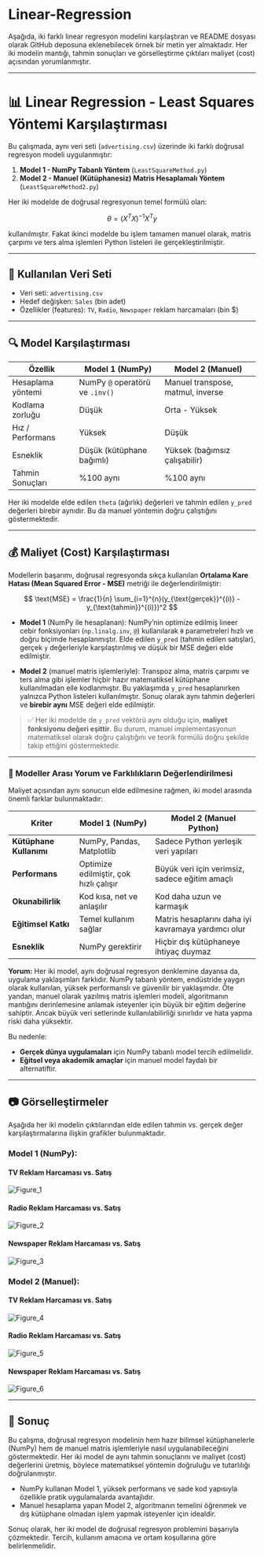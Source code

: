 # Linear-Regression
Aşağıda, iki farklı linear regresyon modelini karşılaştıran ve README dosyası olarak GitHub deposuna eklenebilecek örnek bir metin yer almaktadır. Her iki modelin mantığı, tahmin sonuçları ve görselleştirme çıktıları maliyet (cost) açısından yorumlanmıştır.

---

# 📊 Linear Regression - Least Squares Yöntemi Karşılaştırması

Bu çalışmada, aynı veri seti (`advertising.csv`) üzerinde iki farklı doğrusal regresyon modeli uygulanmıştır:

1. **Model 1 - NumPy Tabanlı Yöntem** (`LeastSquareMethod.py`)
2. **Model 2 - Manuel (Kütüphanesiz) Matris Hesaplamalı Yöntem** (`LeastSquareMethod2.py`)

Her iki modelde de doğrusal regresyonun temel formülü olan:

$$
\theta = (X^TX)^{-1}X^Ty
$$

kullanılmıştır. Fakat ikinci modelde bu işlem tamamen manuel olarak, matris çarpımı ve ters alma işlemleri Python listeleri ile gerçekleştirilmiştir.

---

## 🔧 Kullanılan Veri Seti

* Veri seti: `advertising.csv`
* Hedef değişken: `Sales` (bin adet)
* Özellikler (features): `TV`, `Radio`, `Newspaper` reklam harcamaları (bin \$)

---

## 🔍 Model Karşılaştırması

| Özellik           | Model 1 (NumPy)                 | Model 2 (Manuel)                  |
| ----------------- | ------------------------------- | --------------------------------- |
| Hesaplama yöntemi | NumPy `@` operatörü ve `.inv()` | Manuel transpose, matmul, inverse |
| Kodlama zorluğu   | Düşük                           | Orta - Yüksek                     |
| Hız / Performans  | Yüksek                          | Düşük                             |
| Esneklik          | Düşük (kütüphane bağımlı)       | Yüksek (bağımsız çalışabilir)     |
| Tahmin Sonuçları  | %100 aynı                       | %100 aynı                         |

Her iki modelde elde edilen `theta` (ağırlık) değerleri ve tahmin edilen `y_pred` değerleri birebir aynıdır. Bu da manuel yöntemin doğru çalıştığını göstermektedir.

---

## 💰 Maliyet (Cost) Karşılaştırması

Modellerin başarımı, doğrusal regresyonda sıkça kullanılan **Ortalama Kare Hatası (Mean Squared Error - MSE)** metriği ile değerlendirilmiştir:

$$
\text{MSE} = \frac{1}{n} \sum_{i=1}^{n}(y_{\text{gerçek}}^{(i)} - y_{\text{tahmin}}^{(i)})^2
$$

* **Model 1** (NumPy ile hesaplanan):
  NumPy’nin optimize edilmiş lineer cebir fonksiyonları (`np.linalg.inv`, `@`) kullanılarak `θ` parametreleri hızlı ve doğru biçimde hesaplanmıştır. Elde edilen `y_pred` (tahmin edilen satışlar), gerçek `y` değerleriyle karşılaştırılmış ve düşük bir MSE değeri elde edilmiştir.

* **Model 2** (manuel matris işlemleriyle):
  Transpoz alma, matris çarpımı ve ters alma gibi işlemler hiçbir hazır matematiksel kütüphane kullanılmadan elle kodlanmıştır. Bu yaklaşımda `y_pred` hesaplanırken yalnızca Python listeleri kullanılmıştır. Sonuç olarak aynı tahmin değerleri ve **birebir aynı** MSE değeri elde edilmiştir.

> ✅ Her iki modelde de `y_pred` vektörü aynı olduğu için, **maliyet fonksiyonu değeri eşittir**.
> Bu durum, manuel implementasyonun matematiksel olarak doğru çalıştığını ve teorik formülü doğru şekilde takip ettiğini göstermektedir.

---

### 🧠 Modeller Arası Yorum ve Farklılıkların Değerlendirilmesi

Maliyet açısından aynı sonucun elde edilmesine rağmen, iki model arasında önemli farklar bulunmaktadır:

| Kriter                  | Model 1 (NumPy)                        | Model 2 (Manuel Python)                             |
| ----------------------- | -------------------------------------- | --------------------------------------------------- |
| **Kütüphane Kullanımı** | NumPy, Pandas, Matplotlib              | Sadece Python yerleşik veri yapıları                |
| **Performans**          | Optimize edilmiştir, çok hızlı çalışır | Büyük veri için verimsiz, sadece eğitim amaçlı      |
| **Okunabilirlik**       | Kod kısa, net ve anlaşılır             | Kod daha uzun ve karmaşık                           |
| **Eğitimsel Katkı**     | Temel kullanım sağlar                  | Matris hesaplarını daha iyi kavramaya yardımcı olur |
| **Esneklik**            | NumPy gerektirir                       | Hiçbir dış kütüphaneye ihtiyaç duymaz               |

**Yorum:**
Her iki model, aynı doğrusal regresyon denklemine dayansa da, uygulama yaklaşımları farklıdır. NumPy tabanlı yöntem, endüstride yaygın olarak kullanılan, yüksek performanslı ve güvenilir bir yaklaşımdır. Öte yandan, manuel olarak yazılmış matris işlemleri modeli, algoritmanın mantığını derinlemesine anlamak isteyenler için büyük bir eğitim değerine sahiptir. Ancak büyük veri setlerinde kullanılabilirliği sınırlıdır ve hata yapma riski daha yüksektir.

Bu nedenle:

* **Gerçek dünya uygulamaları** için NumPy tabanlı model tercih edilmelidir.
* **Eğitsel veya akademik amaçlar** için manuel model faydalı bir alternatiftir.
  
---

## 📷 Görselleştirmeler

Aşağıda her iki modelin çıktılarından elde edilen tahmin vs. gerçek değer karşılaştırmalarına ilişkin grafikler bulunmaktadır.

### Model 1 (NumPy):
#### TV Reklam Harcaması vs. Satış
![Figure_1](https://github.com/user-attachments/assets/00bdbea5-d85f-4698-b33d-f1b925d647bd) 

#### Radio Reklam Harcaması vs. Satış
![Figure_2](https://github.com/user-attachments/assets/f4f2e95d-6f26-4227-8fc3-5e228bbfcd83)

#### Newspaper Reklam Harcaması vs. Satış
![Figure_3](https://github.com/user-attachments/assets/187be424-4852-413c-a1b6-84d158ff8c41)


### Model 2 (Manuel):

#### TV Reklam Harcaması vs. Satış
![Figure_4](https://github.com/user-attachments/assets/ff86bd89-e27c-4029-8e6f-7de6fc51c658)

#### Radio Reklam Harcaması vs. Satış
![Figure_5](https://github.com/user-attachments/assets/bfbb7412-f653-4c11-abde-f498b3175229)

#### Newspaper Reklam Harcaması vs. Satış
![Figure_6](https://github.com/user-attachments/assets/03be4412-6459-416b-9c7c-6a991fda1b0c)

---

## 📝 Sonuç

Bu çalışma, doğrusal regresyon modelinin hem hazır bilimsel kütüphanelerle (NumPy) hem de manuel matris işlemleriyle nasıl uygulanabileceğini göstermektedir. Her iki model de aynı tahmin sonuçlarını ve maliyet (cost) değerlerini üretmiş, böylece matematiksel yöntemin doğruluğu ve tutarlılığı doğrulanmıştır.

* NumPy kullanan Model 1, yüksek performans ve sade kod yapısıyla özellikle pratik uygulamalarda avantajlıdır.
* Manuel hesaplama yapan Model 2, algoritmanın temelini öğrenmek ve dış kütüphane olmadan işlem yapmak isteyenler için idealdir.

Sonuç olarak, her iki model de doğrusal regresyon problemini başarıyla çözmektedir. Tercih, kullanım amacına ve ortam koşullarına göre belirlenmelidir.




